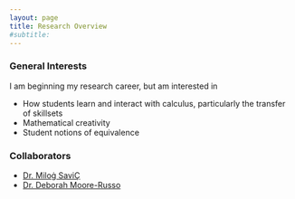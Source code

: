```yaml
---
layout: page
title: Research Overview
#subtitle: 
---
```


### General Interests

I am beginning my research career, but am interested in 
- How students learn and interact with calculus, particularly the transfer of skillsets
- Mathematical creativity
- Student notions of equivalence

### Collaborators
- [Dr. Milo&#0289; Savi&#0199;](http://www.milossavic.com/)
- [Dr. Deborah Moore-Russo](https://dmr.oucreate.com/)

